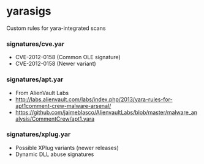 yarasigs
========

Custom rules for yara-integrated scans


### signatures/cve.yar
* CVE-2012-0158 (Common OLE signature)
* CVE-2012-0158 (Newer variant)

### signatures/apt.yar
* From AlienVault Labs
* http://labs.alienvault.com/labs/index.php/2013/yara-rules-for-apt1comment-crew-malware-arsenal/
* https://github.com/jaimeblasco/AlienvaultLabs/blob/master/malware_analysis/CommentCrew/apt1.yara

### signatures/xplug.yar
* Possible XPlug variants (newer releases)
* Dynamic DLL abuse signatures
